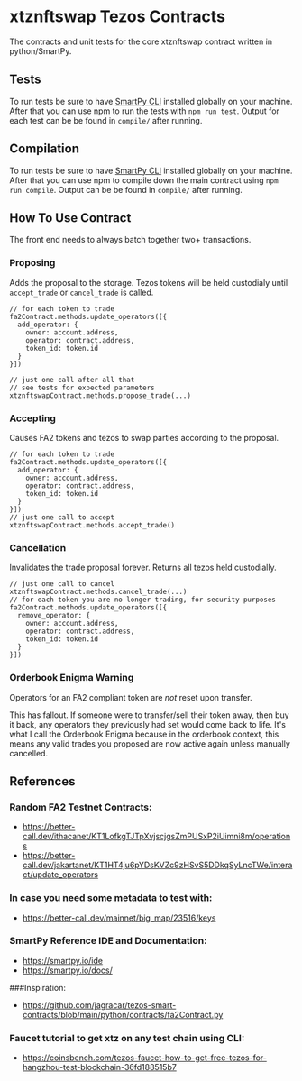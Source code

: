 # xtznftswap Tezos Contracts

The contracts and unit tests for the core xtznftswap contract written in python/SmartPy.

## Tests

To run tests be sure to have [SmartPy CLI](https://smartpy.io/docs/cli/) installed globally on your machine. After that you can use npm to run the tests with `npm run test`. Output for each test can be be found in `compile/` after running.

## Compilation

To run tests be sure to have [SmartPy CLI](https://smartpy.io/docs/cli/) installed globally on your machine. After that you can use npm to compile down the main contract using `npm run compile`. Output can be be found in `compile/` after running.

## How To Use Contract

The front end needs to always batch together two+ transactions.

### Proposing

Adds the proposal to the storage. Tezos tokens will be held custodialy until `accept_trade` or `cancel_trade` is called.

```
// for each token to trade
fa2Contract.methods.update_operators([{
  add_operator: {
    owner: account.address,
    operator: contract.address,
    token_id: token.id
  }
}])

// just one call after all that
// see tests for expected parameters
xtznftswapContract.methods.propose_trade(...)
```

### Accepting

Causes FA2 tokens and tezos to swap parties according to the proposal.

```
// for each token to trade
fa2Contract.methods.update_operators([{
  add_operator: {
    owner: account.address,
    operator: contract.address,
    token_id: token.id
  }
}])
// just one call to accept
xtznftswapContract.methods.accept_trade()
```

### Cancellation

Invalidates the trade proposal forever. Returns all tezos held custodially.

```
// just one call to cancel
xtznftswapContract.methods.cancel_trade(...)
// for each token you are no longer trading, for security purposes
fa2Contract.methods.update_operators([{
  remove_operator: {
    owner: account.address,
    operator: contract.address,
    token_id: token.id
  }
}])
```

### Orderbook Enigma Warning

Operators for an FA2 compliant token are *not* reset upon transfer.

This has fallout. If someone were to transfer/sell their token away, then buy it back, any operators they previously had set would come back to life. It's what I call the Orderbook Enigma because in the orderbook context, this means any valid trades you proposed are now active again unless manually cancelled.


## References

### Random FA2 Testnet Contracts:
* https://better-call.dev/ithacanet/KT1LofkgTJTpXvjscjgsZmPUSxP2iUimni8m/operations
* https://better-call.dev/jakartanet/KT1HT4ju6pYDsKVZc9zHSvS5DDkqSyLncTWe/interact/update_operators

### In case you need some metadata to test with:
* https://better-call.dev/mainnet/big_map/23516/keys

### SmartPy Reference IDE and Documentation:
* https://smartpy.io/ide
* https://smartpy.io/docs/

###Inspiration:
* https://github.com/jagracar/tezos-smart-contracts/blob/main/python/contracts/fa2Contract.py

### Faucet tutorial to get xtz on any test chain using CLI:
* https://coinsbench.com/tezos-faucet-how-to-get-free-tezos-for-hangzhou-test-blockchain-36fd188515b7
